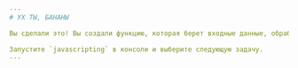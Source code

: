 ```yaml
---
# УХ ТЫ, БАНАНЫ

Вы сделали это! Вы создали функцию, которая берет входные данные, обрабатывает их и возвращает результат.

Запустите `javascripting` в консоли и выберите следующую задачу.
---
```

